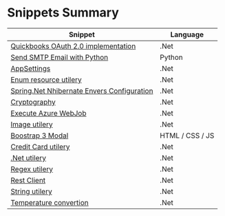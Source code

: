 # Snippets Summary

| Snippet | Language |
|--|--|
| [Quickbooks OAuth 2.0 implementation](https://gist.github.com/alexdelgado0792/18ded767d6499632ae10465c7f9bf25c) | .Net |
| [Send SMTP Email with Python](https://gist.github.com/alexdelgado0792/44f5ebee9de13c1c87e32d5192cef841) | Python |
| [AppSettings](https://gist.github.com/alexdelgado0792/54652bb629c8e6c570023cdc9e3e4f68) | .Net |
| [Enum resource utilery](https://gist.github.com/alexdelgado0792/d9d39cfba3d4633ef157b1603f5469b0) | .Net |
| [Spring.Net Nhibernate Envers Configuration](https://gist.github.com/alexdelgado0792/d964fb148df0869443a05be3ebc266cd) | .Net |
| [Cryptography](https://gist.github.com/alexdelgado0792/) | .Net |
| [Execute Azure WebJob](https://gist.github.com/alexdelgado0792/) | .Net |
| [Image utilery](https://gist.github.com/alexdelgado0792/) | .Net |
| [Boostrap 3 Modal](https://gist.github.com/alexdelgado0792/) | HTML / CSS / JS |
| [Credit Card utilery](https://gist.github.com/alexdelgado0792/) | .Net |
| [.Net utilery](https://gist.github.com/alexdelgado0792/) | .Net |
| [Regex utilery](https://gist.github.com/alexdelgado0792/) | .Net |
| [Rest Client](https://gist.github.com/alexdelgado0792/ "Private no link") | .Net |
| [String utilery](https://gist.github.com/alexdelgado0792/) | .Net |
| [Temperature convertion](https://gist.github.com/alexdelgado0792/661d05ac7a6c8a64ce9fe127203f3e0a) | .Net |